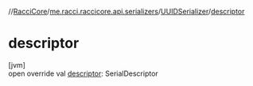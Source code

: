 //[RacciCore](../../../index.md)/[me.racci.raccicore.api.serializers](../index.md)/[UUIDSerializer](index.md)/[descriptor](descriptor.md)

# descriptor

[jvm]\
open override val [descriptor](descriptor.md): SerialDescriptor
